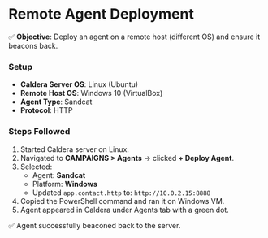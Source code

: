 # Remote Agent Deployment

✅ **Objective**: Deploy an agent on a remote host (different OS) and ensure it beacons back.

### Setup

- **Caldera Server OS**: Linux (Ubuntu)
- **Remote Host OS**: Windows 10 (VirtualBox)
- **Agent Type**: Sandcat
- **Protocol**: HTTP

### Steps Followed

1. Started Caldera server on Linux.
2. Navigated to **CAMPAIGNS > Agents** → clicked **+ Deploy Agent**.
3. Selected:
   - Agent: **Sandcat**
   - Platform: **Windows**
   - Updated `app.contact.http` to: `http://10.0.2.15:8888`
4. Copied the PowerShell command and ran it on Windows VM.
5. Agent appeared in Caldera under Agents tab with a green dot.

✅ Agent successfully beaconed back to the server.

